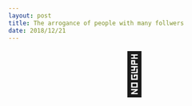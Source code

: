 ```yaml
---
layout: post
title: The arrogance of people with many follwers
date: 2018/12/21
---
```


<div title="shrug" style="font-size: 6em; text-align: center;">
  🤷‍
</div>
